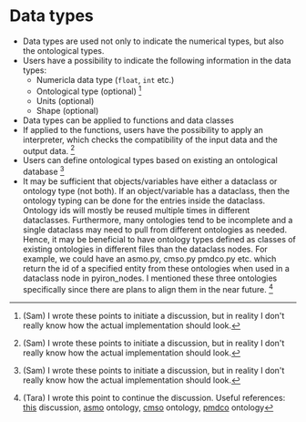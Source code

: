 # Data types

- Data types are used not only to indicate the numerical types, but also the ontological types.
- Users have a possibility to indicate the following information in the data types:
  - Numericla data type (`float`, `int` etc.)
  - Ontological type (optional) [^1]
  - Units (optional)
  - Shape (optional)
- Data types can be applied to functions and data classes
- If applied to the functions, users have the possibility to apply an interpreter, which checks the compatibility of the input data and the output data. [^1]
- Users can define ontological types based on existing an ontological database [^1]
- It may be sufficient that objects/variables have either a dataclass or ontology type (not both). If an object/variable has a dataclass, then the ontology typing can be done for the entries inside the dataclass. Ontology ids will mostly be reused multiple times in different dataclasses. Furthermore, many ontologies tend to be incomplete and a single dataclass may need to pull from different ontologies as needed. Hence, it may be beneficial to have ontology types defined as classes of existing ontologies in different files than the dataclass nodes. For example, we could have an asmo.py, cmso.py pmdco.py etc. which return the id of a specified entity from these ontologies when used in a dataclass node in pyiron_nodes. I mentioned these three ontologies specifically since there are plans to align them in the near future. [^2] 

[^1]: (Sam) I wrote these points to initiate a discussion, but in reality I don't really know how the actual implementation should look.
[^2]: (Tara) I wrote this point to continue the discussion. Useful references: [this](https://github.com/pyiron/uniton/issues/6#issue-2551361833) discussion, [asmo](https://github.com/OCDO/asmo/tree/8-asmo-term-additions-needed) ontology, [cmso](https://github.com/OCDO/cmso-ontology) ontology, [pmdco](https://github.com/materialdigital/core-ontology/tree/develop-3.0.0) ontology 
